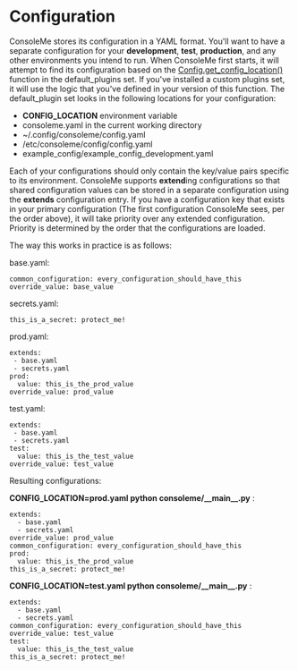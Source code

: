 # Configuration

ConsoleMe stores its configuration in a YAML format. You'll want to have a separate configuration for your **development**, **test**, **production**, and any other environments you intend to run. When ConsoleMe first starts, it will attempt to find its configuration based on the [Config.get\_config\_location\(\)](https://github.com/Netflix/consoleme/blob/master/default_plugins/consoleme_default_plugins/plugins/config/config.py#L7) function in the default\_plugins set. If you've installed a custom plugins set, it will use the logic that you've defined in your version of this function. The default\_plugin set looks in the following locations for your configuration:

* **CONFIG\_LOCATION** environment variable
* consoleme.yaml in the current working directory
* ~/.config/consoleme/config.yaml
* /etc/consoleme/config/config.yaml
* example\_config/example\_config\_development.yaml

Each of your configurations should only contain the key/value pairs specific to its environment. ConsoleMe supports **extend**ing configurations so that shared configuration values can be stored in a separate configuration using the **extends** configuration entry. If you have a configuration key that exists in your primary configuration \(The first configuration ConsoleMe sees, per the order above\), it will take priority over any extended configuration. Priority is determined by the order that the configurations are loaded.



The way this works in practice is as follows:

base.yaml: 

```text
common_configuration: every_configuration_should_have_this
override_value: base_value
```

secrets.yaml:

```text
this_is_a_secret: protect_me!
```

prod.yaml:

```text
extends:
 - base.yaml
 - secrets.yaml
prod:
  value: this_is_the_prod_value
override_value: prod_value
```

test.yaml:

```text
extends:
 - base.yaml
 - secrets.yaml
test:
  value: this_is_the_test_value
override_value: test_value
```

Resulting configurations:

**CONFIG\_LOCATION=prod.yaml python consoleme/\_\_main\_\_.py** : 

```text
extends:
  - base.yaml
  - secrets.yaml
override_value: prod_value
common_configuration: every_configuration_should_have_this
prod:
  value: this_is_the_prod_value
this_is_a_secret: protect_me!

```

**CONFIG\_LOCATION=test.yaml python consoleme/\_\_main\_\_.py** :  

```text
extends:
  - base.yaml
  - secrets.yaml
common_configuration: every_configuration_should_have_this
override_value: test_value
test:
  value: this_is_the_test_value
this_is_a_secret: protect_me!
```

 

